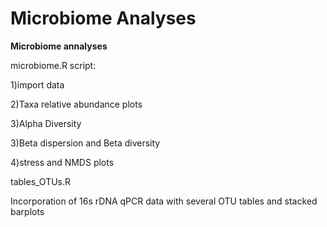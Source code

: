 # Microbiome Analyses



**Microbiome annalyses**

microbiome.R script:

1)import data

2)Taxa relative abundance plots

3)Alpha Diversity

3)Beta dispersion and Beta diversity

4)stress and NMDS plots


tables_OTUs.R

Incorporation of 16s rDNA qPCR data with several OTU tables and stacked barplots 
